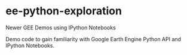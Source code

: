 # ee-python-exploration
Newer GEE Demos using IPython Notebooks

Demo code to gain familiarity with Google Earth Engine Python API and IPython Notebooks.


